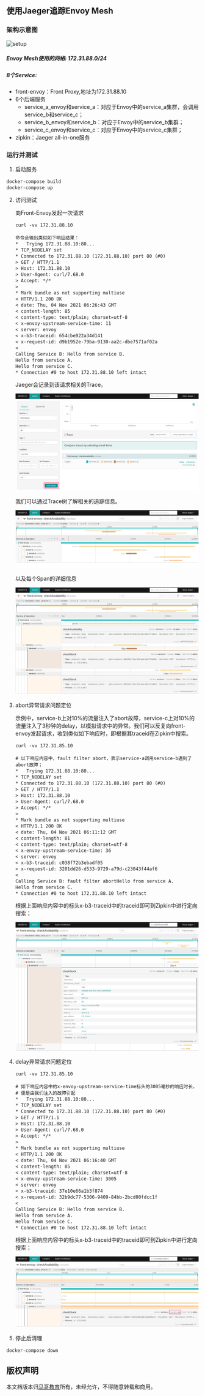 ## 使用Jaeger追踪Envoy Mesh 
### 架构示意图
![setup](images/envoy_monitoring.png)

##### Envoy Mesh使用的网络: 172.31.88.0/24

##### 8个Service:

- front-envoy：Front Proxy,地址为172.31.88.10
- 6个后端服务
  - service_a_envoy和service_a：对应于Envoy中的service_a集群，会调用service_b和service_c；
  - service_b_envoy和service_b：对应于Envoy中的service_b集群；
  - service_c_envoy和service_c：对应于Envoy中的service_c集群；
- zipkin：Jaeger all-in-one服务

### 运行并测试

1.  启动服务

   ```
   docker-compose build
   docker-compose up
   ```

2. 访问测试

   向Front-Envoy发起一次请求

   ```
   curl -vv 172.31.88.10
   
   命令会输出类似如下响应结果：
   *   Trying 172.31.88.10:80...
   * TCP_NODELAY set
   * Connected to 172.31.88.10 (172.31.88.10) port 80 (#0)
   > GET / HTTP/1.1
   > Host: 172.31.88.10
   > User-Agent: curl/7.68.0
   > Accept: */*
   > 
   * Mark bundle as not supporting multiuse
   < HTTP/1.1 200 OK
   < date: Thu, 04 Nov 2021 06:26:43 GMT
   < content-length: 85
   < content-type: text/plain; charset=utf-8
   < x-envoy-upstream-service-time: 11
   < server: envoy
   < x-b3-traceid: 654cbe022a34d141
   < x-request-id: d9b1952e-79ba-9130-aa2c-dbe7571af02a
   < 
   Calling Service B: Hello from service B.
   Hello from service A.
   Hello from service C.
   * Connection #0 to host 172.31.88.10 left intact
   ```

   Jaeger会记录到该请求相关的Trace。

   ![Jaeger-Tracing-basics](images/jaeger-tracing-001.png)

   我们可以通过Trace树了解相关的追踪信息。

   ![Jaeger-Tracing-basics](images/jaeger-tracing-002.png)

   以及每个Span的详细信息

   ![Jaeger-Tracing-basics](images/jaeger-tracing-003.png)

3. abort异常请求问题定位

   示例中，service-b上对10%的流量注入了abort故障，service-c上对10%的流量注入了3秒钟的delay，以模拟请求中的异常。我们可以反复向front-envoy发起请求，收到类似如下响应时，即根据其traceid在Zipkin中搜索。

   ```
   curl -vv 172.31.85.10
   
   # 以下响应内容中，fault filter abort，表示service-a调用service-b遇到了abort故障；
   *   Trying 172.31.88.10:80...
   * TCP_NODELAY set
   * Connected to 172.31.88.10 (172.31.88.10) port 80 (#0)
   > GET / HTTP/1.1
   > Host: 172.31.88.10
   > User-Agent: curl/7.68.0
   > Accept: */*
   > 
   * Mark bundle as not supporting multiuse
   < HTTP/1.1 200 OK
   < date: Thu, 04 Nov 2021 06:11:12 GMT
   < content-length: 81
   < content-type: text/plain; charset=utf-8
   < x-envoy-upstream-service-time: 36
   < server: envoy
   < x-b3-traceid: c038f72b3ebadf05
   < x-request-id: 3201dd26-d533-9729-a79d-c23043f44af6
   < 
   Calling Service B: fault filter abortHello from service A.
   Hello from service C.
   * Connection #0 to host 172.31.88.10 left intact
   ```

   根据上面响应内容中的标头x-b3-traceid中的traceid即可到Zipkin中进行定向搜索；

   ![Jaeger-Tracing-abort](images/jaeger-tracing-abort.png)

4. delay异常请求问题定位

   ```
   curl -vv 172.31.85.10
   
   # 如下响应内容中的x-envoy-upstream-service-time标头的3005毫秒的响应时长，
   # 便是由我们注入的故障引起
   *   Trying 172.31.88.10:80...
   * TCP_NODELAY set
   * Connected to 172.31.88.10 (172.31.88.10) port 80 (#0)
   > GET / HTTP/1.1
   > Host: 172.31.88.10
   > User-Agent: curl/7.68.0
   > Accept: */*
   > 
   * Mark bundle as not supporting multiuse
   < HTTP/1.1 200 OK
   < date: Thu, 04 Nov 2021 06:16:40 GMT
   < content-length: 85
   < content-type: text/plain; charset=utf-8
   < x-envoy-upstream-service-time: 3005
   < server: envoy
   < x-b3-traceid: 37e10e66a1b3f874
   < x-request-id: 32b9dc77-5306-9409-84bb-2bcd00fdcc1f
   < 
   Calling Service B: Hello from service B.
   Hello from service A.
   Hello from service C.
   * Connection #0 to host 172.31.88.10 left intact
   ```

   根据上面响应内容中的标头x-b3-traceid中的traceid即可到Zipkin中进行定向搜索；

   ![Jaeger-Tracing-delay](images/jaeger-tracing-delay.png)

5. 停止后清理

```
docker-compose down
```

## 版权声明

本文档版本归[马哥教育](www.magedu.com)所有，未经允许，不得随意转载和商用。
